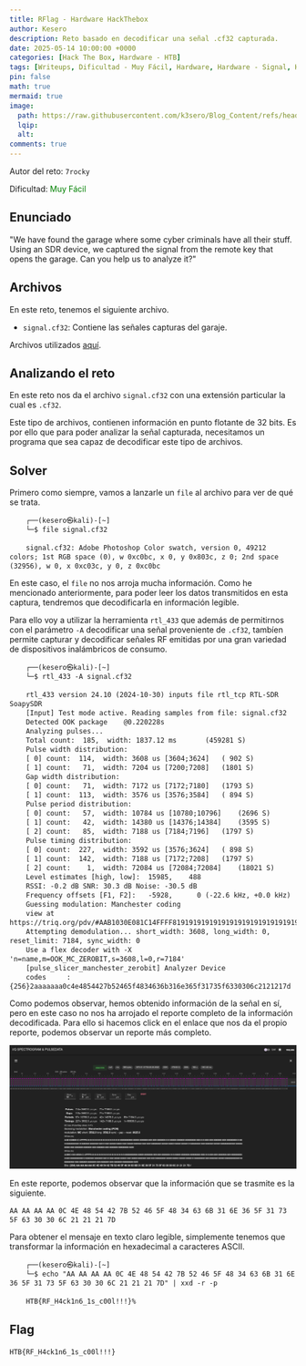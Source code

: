 ```yaml
---
title: RFlag - Hardware HackThebox
author: Kesero
description: Reto basado en decodificar una señal .cf32 capturada.
date: 2025-05-14 10:00:00 +0000
categories: [Hack The Box, Hardware - HTB]
tags: [Writeups, Dificultad - Muy Fácil, Hardware, Hardware - Signal, HTB, HTB - Hardware]
pin: false
math: true
mermaid: true
image:
  path: https://raw.githubusercontent.com/k3sero/Blog_Content/refs/heads/main/HackTheBox/assets/Hardware.png
  lqip: 
  alt: 
comments: true
---
```


Autor del reto: `7rocky`

Dificultad: <font color=green>Muy Fácil</font>

## Enunciado

"We have found the garage where some cyber criminals have all their stuff. Using an SDR device, we captured the signal from the remote key that opens the garage. Can you help us to analyze it?"

## Archivos

En este reto, tenemos el siguiente archivo.

- `signal.cf32`: Contiene las señales capturas del garaje.

Archivos utilizados [aquí](https://github.com/k3sero/Blog_Content/tree/main/HackTheBox/Hardware/RFlag).

## Analizando el reto

En este reto nos da el archivo `signal.cf32` con una extensión particular la cual es `.cf32`.

Este tipo de archivos, contienen información en punto flotante de 32 bits. Es por ello que para poder analizar la señal capturada, necesitamos un programa que sea capaz de decodificar este tipo de archivos.

## Solver


Primero como siempre, vamos a lanzarle un `file` al archivo para ver de qué se trata.

```
    ┌──(kesero㉿kali)-[~]
    └─$ file signal.cf32

    signal.cf32: Adobe Photoshop Color swatch, version 0, 49212 colors; 1st RGB space (0), w 0xc0bc, x 0, y 0x803c, z 0; 2nd space (32956), w 0, x 0xc03c, y 0, z 0xc0bc
```

En este caso, el `file` no nos arroja mucha información. Como he mencionado anteriormente, para poder leer los datos transmitidos en esta captura, tendremos que decodificarla en información legible.

Para ello voy a utilizar la herramienta `rtl_433` que además de permitirnos con el parámetro `-A` decodificar una señal proveniente de `.cf32`, tambíen permite capturar y decodificar señales RF emitidas por una gran variedad de dispositivos inalámbricos de consumo.

```
    ┌──(kesero㉿kali)-[~]
    └─$ rtl_433 -A signal.cf32

    rtl_433 version 24.10 (2024-10-30) inputs file rtl_tcp RTL-SDR SoapySDR
    [Input] Test mode active. Reading samples from file: signal.cf32
    Detected OOK package	@0.220228s
    Analyzing pulses...
    Total count:  185,  width: 1837.12 ms		(459281 S)
    Pulse width distribution:
    [ 0] count:  114,  width: 3608 us [3604;3624]	( 902 S)
    [ 1] count:   71,  width: 7204 us [7200;7208]	(1801 S)
    Gap width distribution:
    [ 0] count:   71,  width: 7172 us [7172;7180]	(1793 S)
    [ 1] count:  113,  width: 3576 us [3576;3584]	( 894 S)
    Pulse period distribution:
    [ 0] count:   57,  width: 10784 us [10780;10796]	(2696 S)
    [ 1] count:   42,  width: 14380 us [14376;14384]	(3595 S)
    [ 2] count:   85,  width: 7188 us [7184;7196]	(1797 S)
    Pulse timing distribution:
    [ 0] count:  227,  width: 3592 us [3576;3624]	( 898 S)
    [ 1] count:  142,  width: 7188 us [7172;7208]	(1797 S)
    [ 2] count:    1,  width: 72084 us [72084;72084]	(18021 S)
    Level estimates [high, low]:  15985,    488
    RSSI: -0.2 dB SNR: 30.3 dB Noise: -30.5 dB
    Frequency offsets [F1, F2]:   -5928,      0	(-22.6 kHz, +0.0 kHz)
    Guessing modulation: Manchester coding
    view at https://triq.org/pdv/#AAB1030E081C14FFFF819191919191919191919191919191918080808090818080918090808180918091808080919191808091808080918090808081908191918091809180809081809190808080819180918080808090819180809081808090819081919081809081808091908190808180809081908180919080808081809081808091908081809081919080808081908180809081809081808080808090818080808090819081808080918080809180918080809180918080809190808080819255
    Attempting demodulation... short_width: 3608, long_width: 0, reset_limit: 7184, sync_width: 0
    Use a flex decoder with -X 'n=name,m=OOK_MC_ZEROBIT,s=3608,l=0,r=7184'
    [pulse_slicer_manchester_zerobit] Analyzer Device
    codes     : {256}2aaaaaaa0c4e4854427b52465f4834636b316e365f31735f6330306c2121217d
```




Como podemos observar, hemos obtenido información de la señal en sí, pero en este caso no nos ha arrojado el reporte completo de la información decodificada. Para ello si hacemos click en el enlace que nos da el propio reporte, podemos observar un reporte más completo.

![reporte](https://raw.githubusercontent.com/k3sero/Blog_Content/refs/heads/main/HackTheBox/Hardware/RFlag/reporte_rtl433.png)

En este reporte, podemos observar que la información que se trasmite es la siguiente.

```
AA AA AA AA 0C 4E 48 54 42 7B 52 46 5F 48 34 63 6B 31 6E 36 5F 31 73 5F 63 30 30 6C 21 21 21 7D
```

Para obtener el mensaje en texto claro legible, simplemente tenemos que transformar la información en hexadecimal a caracteres ASCII.

```
    ┌──(kesero㉿kali)-[~]
    └─$ echo "AA AA AA AA 0C 4E 48 54 42 7B 52 46 5F 48 34 63 6B 31 6E 36 5F 31 73 5F 63 30 30 6C 21 21 21 7D" | xxd -r -p

    HTB{RF_H4ck1n6_1s_c00l!!!}%  
```

## Flag
`HTB{RF_H4ck1n6_1s_c00l!!!}`